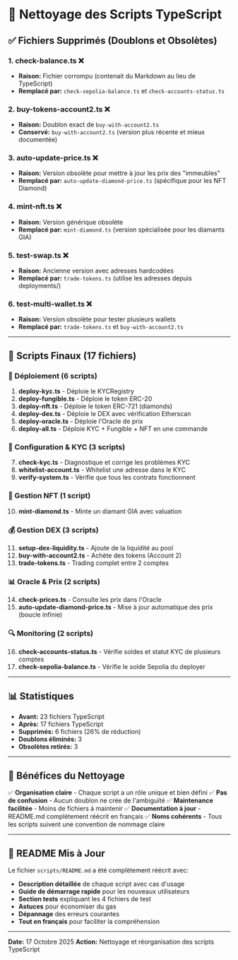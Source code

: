 # 🧹 Nettoyage des Scripts TypeScript

## ✅ Fichiers Supprimés (Doublons et Obsolètes)

### 1. **check-balance.ts** ❌
- **Raison:** Fichier corrompu (contenait du Markdown au lieu de TypeScript)
- **Remplacé par:** `check-sepolia-balance.ts` et `check-accounts-status.ts`

### 2. **buy-tokens-account2.ts** ❌
- **Raison:** Doublon exact de `buy-with-account2.ts`
- **Conservé:** `buy-with-account2.ts` (version plus récente et mieux documentée)

### 3. **auto-update-price.ts** ❌
- **Raison:** Version obsolète pour mettre à jour les prix des "immeubles"
- **Remplacé par:** `auto-update-diamond-price.ts` (spécifique pour les NFT Diamond)

### 4. **mint-nft.ts** ❌
- **Raison:** Version générique obsolète
- **Remplacé par:** `mint-diamond.ts` (version spécialisée pour les diamants GIA)

### 5. **test-swap.ts** ❌
- **Raison:** Ancienne version avec adresses hardcodées
- **Remplacé par:** `trade-tokens.ts` (utilise les adresses depuis deployments/)

### 6. **test-multi-wallet.ts** ❌
- **Raison:** Version obsolète pour tester plusieurs wallets
- **Remplacé par:** `trade-tokens.ts` et `buy-with-account2.ts`

---

## 📂 Scripts Finaux (17 fichiers)

### 🚀 Déploiement (6 scripts)
1. **deploy-kyc.ts** - Déploie le KYCRegistry
2. **deploy-fungible.ts** - Déploie le token ERC-20
3. **deploy-nft.ts** - Déploie le token ERC-721 (diamonds)
4. **deploy-dex.ts** - Déploie le DEX avec vérification Etherscan
5. **deploy-oracle.ts** - Déploie l'Oracle de prix
6. **deploy-all.ts** - Déploie KYC + Fungible + NFT en une commande

### 🔧 Configuration & KYC (3 scripts)
7. **check-kyc.ts** - Diagnostique et corrige les problèmes KYC
8. **whitelist-account.ts** - Whitelist une adresse dans le KYC
9. **verify-system.ts** - Vérifie que tous les contrats fonctionnent

### 💎 Gestion NFT (1 script)
10. **mint-diamond.ts** - Minte un diamant GIA avec valuation

### 💰 Gestion DEX (3 scripts)
11. **setup-dex-liquidity.ts** - Ajoute de la liquidité au pool
12. **buy-with-account2.ts** - Achète des tokens (Account 2)
13. **trade-tokens.ts** - Trading complet entre 2 comptes

### 📊 Oracle & Prix (2 scripts)
14. **check-prices.ts** - Consulte les prix dans l'Oracle
15. **auto-update-diamond-price.ts** - Mise à jour automatique des prix (boucle infinie)

### 🔍 Monitoring (2 scripts)
16. **check-accounts-status.ts** - Vérifie soldes et statut KYC de plusieurs comptes
17. **check-sepolia-balance.ts** - Vérifie le solde Sepolia du deployer

---

## 📊 Statistiques

- **Avant:** 23 fichiers TypeScript
- **Après:** 17 fichiers TypeScript
- **Supprimés:** 6 fichiers (26% de réduction)
- **Doublons éliminés:** 3
- **Obsolètes retirés:** 3

---

## 🎯 Bénéfices du Nettoyage

✅ **Organisation claire** - Chaque script a un rôle unique et bien défini
✅ **Pas de confusion** - Aucun doublon ne crée de l'ambiguïté
✅ **Maintenance facilitée** - Moins de fichiers à maintenir
✅ **Documentation à jour** - README.md complètement réécrit en français
✅ **Noms cohérents** - Tous les scripts suivent une convention de nommage claire

---

## 📖 README Mis à Jour

Le fichier `scripts/README.md` a été complètement réécrit avec:

- **Description détaillée** de chaque script avec cas d'usage
- **Guide de démarrage rapide** pour les nouveaux utilisateurs
- **Section tests** expliquant les 4 fichiers de test
- **Astuces** pour économiser du gas
- **Dépannage** des erreurs courantes
- **Tout en français** pour faciliter la compréhension

---

**Date:** 17 Octobre 2025
**Action:** Nettoyage et réorganisation des scripts TypeScript
